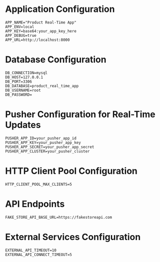 # Application Configuration
    APP_NAME="Product Real-Time App"
    APP_ENV=local
    APP_KEY=base64:your_app_key_here
    APP_DEBUG=true
    APP_URL=http://localhost:8000

# Database Configuration
    DB_CONNECTION=mysql
    DB_HOST=127.0.0.1
    DB_PORT=3306
    DB_DATABASE=product_real_time_app
    DB_USERNAME=root
    DB_PASSWORD=

# Pusher Configuration for Real-Time Updates
    PUSHER_APP_ID=your_pusher_app_id
    PUSHER_APP_KEY=your_pusher_app_key
    PUSHER_APP_SECRET=your_pusher_app_secret
    PUSHER_APP_CLUSTER=your_pusher_cluster




# HTTP Client Pool Configuration
    HTTP_CLIENT_POOL_MAX_CLIENTS=5  

# API Endpoints
    FAKE_STORE_API_BASE_URL=https://fakestoreapi.com

# External Services Configuration
    EXTERNAL_API_TIMEOUT=10
    EXTERNAL_API_CONNECT_TIMEOUT=5